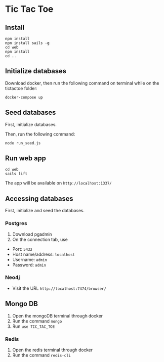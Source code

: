 # Tic Tac Toe

## Install

```
npm install
npm install sails -g
cd web
npm install
cd ..
```

## Initialize databases

Download docker, then run the following command on terminal while on the tictactoe folder:

```
docker-compose up
```

## Seed databases

First, initialize databases.

Then, run the following command:
```
node run_seed.js
```

## Run web app

```
cd web
sails lift
```

The app will be available on `http://localhost:1337/`

## Accessing databases

First, initialize and seed the databases.

### Postgres

1) Download pgadmin
2) On the connection tab, use
- Port: `5432`
- Host name/address: `localhost`
- Username: `admin`
- Password: `admin`

### Neo4j

- Visit the URL `http://localhost:7474/browser/`

## Mongo DB

1) Open the mongoDB terminal through docker
2) Run the command `mongo`
3) Run `use TIC_TAC_TOE`

### Redis

1) Open the redis terminal through docker
2) Run the command `redis-cli`